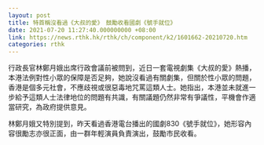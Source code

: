```yaml
---
layout: post
title: 特首稱沒看過《大叔的愛》　鼓勵收看國劇《號手就位》
date: 2021-07-20 11:27:40.000000000 +08:00
link: https://news.rthk.hk/rthk/ch/component/k2/1601662-20210720.htm
categories: rthk
---
```


行政長官林鄭月娥出席行政會議前被問到，近日一套電視劇集《大叔的愛》熱播，本港法例對性小眾的保障是否足夠，她說沒看過有關劇集，但關於性小眾的問題，香港是個多元社會，不應歧視或很惡毒地咒罵這類人士。她指出，本港並未就進一步給予這類人士法律地位的問題有共識，有關議題仍然非常有爭議性，平機會作適當研究，為政府提供意見。

林鄭月娥又特別提到，昨天看過香港電台播出的國劇830《號手就位》，她形容內容很勵志亦很正面，由一群年輕演員負責演出，鼓勵市民收看。
